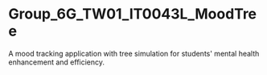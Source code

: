 # Group_6G_TW01_IT0043L_MoodTree
A mood tracking application with tree simulation for students' mental health enhancement and efficiency.
